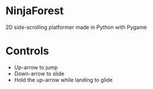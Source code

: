 # NinjaForest
2D side-scrolling platformer made in Python with Pygame

# Controls
- Up-arrow to jump
- Down-arrow to slide
- Hold the up-arrow while landing to glide
